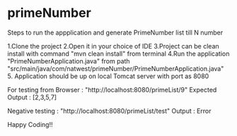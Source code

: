 # primeNumber

Steps to run the appplication and generate PrimeNumber list till N number

1.Clone the project
2.Open it in your choice of IDE
3.Project can be clean install with command "mvn clean install" from terminal
4.Run the application "PrimeNumberApplication.java" from path "src/main/java/com/natwest/primeNumber/PrimeNumberApplication.java"
5. Application should be up on local Tomcat server with port as 8080

For testing from Browser : "http://localhost:8080/primeList/9"
Expected Output : [2,3,5,7]

Negative testing : "http://localhost:8080/primeList/test"
Output : Error

Happy Coding!!
